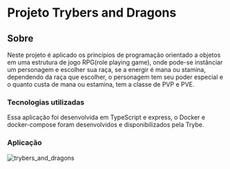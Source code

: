 <h1>Projeto Trybers and Dragons</h1>

<h2>Sobre</h2>

<p>Neste projeto é aplicado os princípios de programação orientado a objetos em uma estrutura de jogo RPG(role playing game), onde pode-se instânciar um personagem e escolher sua raça, se a energir é mana ou stamina, dependendo da raça que escolher, o personagem tem seu poder especial e o quanto custa de mana ou estamina, tem a classe de PVP e PVE.</p>

<h3>Tecnologias utilizadas</h3>

<p>Essa aplicação foi desenvolvida em TypeScript e express, o Docker e docker-compose foram desenvolvidos e disponibilizados pela Trybe.</p>

<h3>Aplicação</h3>

![trybers_and_dragons](https://user-images.githubusercontent.com/91297277/202235664-0b07c04b-1121-4533-a400-f5e7607a5e0b.png)

